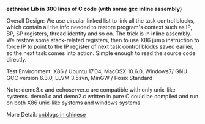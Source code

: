 **ezthread Lib in 300 lines of C code (with some gcc inline assembly)**

Overall Design:
We use circular linked list to link all the task control blocks, which contain all the info needed to restore program's context such as IP, BP, SP registers, thread identity and so on. The trick is in inline assembly. We restore some stack-related registers, then to use X86 jump instruction to force IP to point to the IP register of next task control blocks saved earlier, so the next task comes into action. Simple enough to read the source code directly.

Test Environment:
X86 / Ubuntu 17.04, MacOSX 10.6.0, Windows7/ GNU GCC version 6.3.0, LLVM 3.5svn, MinGW / Posix Standard

Note: demo3.c and echoserver.c are compatible with only unix-like systems. demo1.c and demo2.c written in pure C could be compiled and run on both X86 unix-like systems and windows systems.

More Detail: [cnblogs in chinese](http://www.cnblogs.com/github-Yuandong-Chen/p/6849168.html "Implementation Tutorial")
